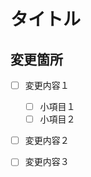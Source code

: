 <!-- このPRはブランチを切った後，直ちに作成し，ブランチ内で変更する箇所を次章に列挙する -->

<!-- PRの作成時にはLabelsとAssignees（担当者）を割り当て，責任の所在を明確にする -->
<!-- PRの内容をすべて実装した際にReviewersを指定して，変更管理の承認を受ける -->

# タイトル

<!-- Pull Requestの概要を２行程度で説明する -->
<!-- このPRはブランチを切った後，直ちに作成し，ブランチ内で変更する箇所を次章に列挙する -->


## 変更箇所
<!-- 変更内容を列挙し，小項目は必要に応じて利用する -->
<!-- Issuesから引用する際には「#00 を修正」のように記載し，Developmentに当該Issueを忘れずに登録する -->
- [ ] 変更内容１
  - [ ] 小項目１
  - [ ] 小項目２
- [ ] 変更内容２
- [ ] 変更内容３


<!--
## 承認者への申し送り事項

- 申し送り事項を記載しておく必要がある場合に追記する

-->
